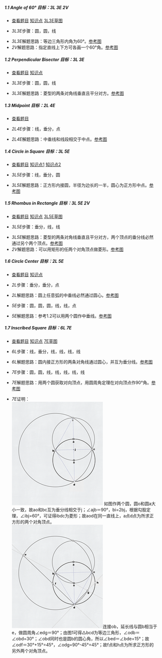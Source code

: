 ##### 1.1 Angle of 60° *目标：3L 3E 2V*
- [查看题目](images/level/angle60.png) [知识点](images/hints/Fact-Equilateral.png) [3L3E草图](images/hints/Draft-Angle60.png) 
+ *3L3E*步骤：圆，圆，线
- *3L3E*解题思路：等边三角形内角为60°。[参考图](solved/1.1.3L3E.png)
- *2V*解题思路：指定直线上下方可各画一个60°角。[参考图](solved/1.1.2V.png)


##### 1.2 Perpendicular Bisector *目标：3L 3E*
- [查看题目](images/level/perp-bisector.png) [知识点](images/hints/Fact-RhombusDiagonals.png) 
+ *3L3E*步骤：圆，圆，线
- *3L3E*解题思路：菱型的两条对角线垂直且平分对方。[参考图](solved/1.2.3L3E.png)


##### 1.3 Midpoint *目标：2L 4E*
- [查看题目](images/level/midpoint.png) 
+ *2L4E*步骤：线，垂分，点
- *2L4E*解题思路：中垂线和线段相交于中点。[参考图](solved/1.3.2L4E.png)


##### 1.4 Circle in Square *目标：3L 5E*
- [查看题目](images/level/circle-in-square.png) [知识点1](images/hints/Fact-SquareSymmetry.png) [知识点2](images/hints/Fact-Tangent.png) 
+ *3L5E*步骤：线，垂分，圆
- *3L5E*解题思路：正方形内接圆，半径为边长的一半，圆心为正方形中点。[参考图](solved/1.4.3L5E.png)


##### 1.5 Rhombus in Rectangle *目标：3L 5E 2V*
- [查看题目](images/level/rhombus-in-rect.png) [知识点](images/hints/Fact-RhombusDiagonals.png) [3L5E草图](images/hints/Draft-RhombusInRect.png) 
+ *3L5E*步骤：垂分，线，线
- *3L5E*解题思路：菱型的两条对角线垂直且平分对方，两个顶点的垂分线必然通过另个两个顶点。[参考图](solved/1.5.3L5E.png)
- *2V*解题思路：可以用矩形的任两个对角顶点做菱形。[参考图](solved/1.5.2V.png)


##### 1.6 Circle Center *目标：2L 5E*
- [查看题目](images/level/circle-center.png) [知识点](images/hints/Fact-CircumCircle.png) 
+ *2L*步骤：垂分，垂分，点
- *2L*解题思路：圆上任意弧的中垂线必然通过圆心。[参考图](solved/1.6.2L.png)
+ *5E*步骤：圆，圆，圆，线，线，点
- *5E*解题思路：参考1.2可以用两个圆作中垂线。[参考图](solved/1.6.5E.png)


##### 1.7 Inscribed Square *目标：6L 7E*
- [查看题目](images/level/square-in-circle.png) [知识点](images/hints/Fact-SquareDiagonals.png) [7E草图](images/hints/Draft-SquareInCircle.png)
+ *6L*步骤：线，垂分，线，线，线，线
- *6L*解题思路：圆内接正方形的两条对角线通过圆心，并互为垂分线。[参考图](solved/1.7.6L.png)
+ *7E*步骤：圆，圆，线，线，线，线，线
- *7E*解题思路：用两个圆获取对向顶点，用圆周角定理在对向顶点作90°角。[参考图](solved/1.7.7E.png)
+ *7E*证明：  
![图1](prove/1.7.7E.P1.png) 如图作两个圆，圆o和圆a大小一致，故ao和bc互为垂分线相交于j；∠ajb＝90°，bi=2bj，根据勾股定理，∠ibj=60°，可证得ibdc为菱形；故aod在同一直线上，a点d点为所求正方形的两个对角顶点。  
![图2](prove/1.7.7E.P2.png)连接ob，延长线与圆b相当于e，做圆周角∠edg＝90°；由图1可得△bcd为等边三角形，∠odb＝∠obd=30°；∠obd同时也是圆b的圆心角，所以∠bed＝∠bde=15°；故∠odf＝30°+15°=45°，∠odg=90°-45°=45°；故f点和h点为所求正方形的另外两个对角顶点。



